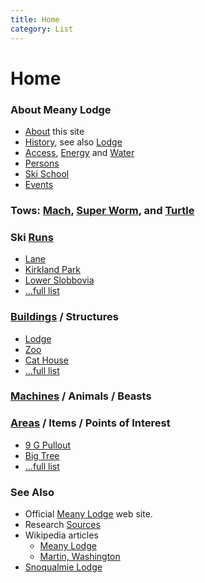 ```yaml
---
title: Home
category: List
---
```

# Home
### About Meany Lodge

* [About](About) this site
* [History](History), see also [Lodge](Lodge)
* [Access](Access), [Energy](Energy) and [Water](Water)
* [Persons](Persons)
* [Ski School](Ski-School)
* [Events](Events)

### Tows: [Mach](Mach), [Super Worm](Super-Worm), and [Turtle](Turtle)

### Ski [Runs](Runs)

* [Lane](Lane)
* [Kirkland Park](Kirkland-Park)
* [Lower Slobbovia](Lower-Slobbovia)
* [...full list](Runs)

### [Buildings](Buildings) / Structures

* [Lodge](Lodge)
* [Zoo](Zoo)
* [Cat House](Cat-House)
* [...full list](Buildings)

### [Machines](Machines) / Animals / Beasts


### [Areas](Areas) / Items / Points of Interest

* [9 G Pullout](9-G-Pullout)
* [Big Tree](Big-Tree)
* [...full list](Areas)

### See Also

* Official [Meany Lodge](https://www.mountaineers.org/locations-lodges/meany-lodge/) web site.
* Research [Sources](Sources)
* Wikipedia articles
    - [Meany Lodge](https://en.wikipedia.org/wiki/Meany_Lodge)
    - [Martin, Washington](https://en.wikipedia.org/wiki/Martin,_Washington)
* [Snoqualmie Lodge](Snoqualmie-Lodge)